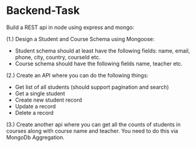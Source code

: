 # Backend-Task

Build a REST api in node using express and mongo:

(1.) Design a Student and Course Schema using Mongoose:  
- Student schema should at least have the following fields: name, email, phone, city, country, courseId etc. 
- Course schema should have the following fields name, teacher  etc. 

(2.) Create an API where you can do the following things: 
- Get list of all students (should support pagination and search)
- Get a single student 
- Create new student record
- Update a record
- Delete a record 

(3.) Create another api where you can get all the counts of students in courses along with course name and teacher. You need to do this via MongoDb Aggregation.
